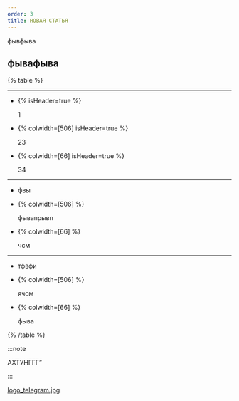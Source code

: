 ```yaml
---
order: 3
title: НОВАЯ СТАТЬЯ
---
```


фывфыва

## фывафыва

{% table %}

---

*  {% isHeader=true %}

   1

*  {% colwidth=[506] isHeader=true %}

   23

*  {% colwidth=[66] isHeader=true %}

   34

---

*  фвы

*  {% colwidth=[506] %}

   фывапрывп

*  {% colwidth=[66] %}

   чсм

---

*  тфвфи

*  {% colwidth=[506] %}

   ячсм

*  {% colwidth=[66] %}

   фыва

{% /table %}

:::note 

АХТУНГГГ”

:::

[logo_telegram.jpg](./logo_telegram.jpg)